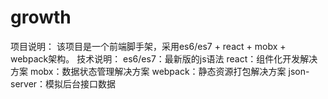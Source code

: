 # growth
项目说明：
  该项目是一个前端脚手架，采用es6/es7 + react + mobx + webpack架构。
技术说明：
  es6/es7：最新版的js语法
  react：组件化开发解决方案
  mobx：数据状态管理解决方案
  webpack：静态资源打包解决方案
  json-server：模拟后台接口数据
